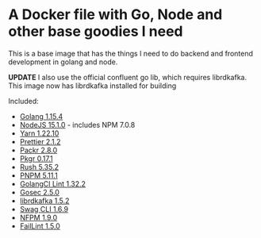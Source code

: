 # A Docker file with Go, Node and other base goodies I need

This is a base image that has the things I need to do backend and frontend development in golang and node.

**UPDATE** I also use the official confluent go lib, which requires librdkafka. This image now has librdkafka installed for building

Included:

- [Golang 1.15.4](https://golang.org/)
- [NodeJS 15.1.0](https://nodejs.org/en/) - includes NPM 7.0.8
- [Yarn 1.22.10](https://www.npmjs.com/package/yarn)
- [Prettier 2.1.2](https://www.npmjs.com/package/prettier)
- [Packr 2.8.0](https://github.com/gobuffalo/packr)
- [Pkgr 0.17.1](https://github.com/markbates/pkger)
- [Rush 5.35.2](https://www.npmjs.com/package/@microsoft/rush)
- [PNPM 5.11.1](https://www.npmjs.com/package/pnpm)
- [GolangCI Lint 1.32.2](https://github.com/golangci/golangci-lint)
- [Gosec 2.5.0](https://github.com/securego/gosec)
- [librdkafka 1.5.2](https://github.com/edenhill/librdkafka)
- [Swag CLI 1.6.9](https://github.com/swaggo/swag)
- [NFPM 1.9.0](https://github.com/goreleaser/nfpm)
- [FailLint 1.5.0](https://github.com/fatih/faillint)
